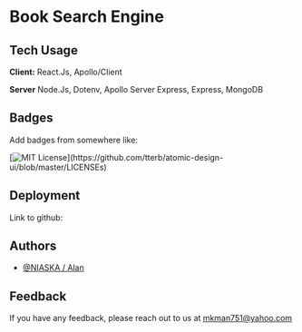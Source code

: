 # Book Search Engine


    
## Tech Usage

**Client:** React.Js, Apollo/Client

**Server** Node.Js, Dotenv, Apollo Server Express, Express, MongoDB


## Badges

Add badges from somewhere like: 

[![MIT License](https://img.shields.io/apm/l/atomic-design-ui.svg?)](https://github.com/tterb/atomic-design-ui/blob/master/LICENSEs)

  
## Deployment

Link to github: 


## Authors

- [@NIASKA / Alan](https://github.com/NIASKAA)

  
## Feedback

If you have any feedback, please reach out to us at mkman751@yahoo.com
